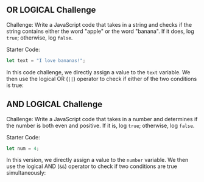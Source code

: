 ## OR LOGICAL Challenge

Challenge:
Write a JavaScript code that takes in a string and checks if the string contains either the word "apple" or the word "banana". If it does, log `true`; otherwise, log `false`.

Starter Code:

```javascript
let text = "I love bananas!";
```

In this code challenge, we directly assign a value to the `text` variable. We then use the logical OR (`||`) operator to check if either of the two conditions is true:

## AND LOGICAL Challenge

Challenge:
Write a JavaScript code that takes in a number and determines if the number is both even and positive. If it is, log `true`; otherwise, log `false`.

Starter Code:

```javascript
let num = 4;
```

In this version, we directly assign a value to the `number` variable. We then use the logical AND (`&&`) operator to check if two conditions are true simultaneously: